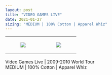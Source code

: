 ```yaml
---
layout: post
title: "VIDEO GAMES LIVE"
date: 2021-01-27
sizing: "MEDIUM | 100% Cotton | Apparel Whiz"
---
```




<table style="width:100%;"><tr><td style="vertical-align:top;">
      <figure class="tmblr-full" data-orig-height="2048" data-orig-width="1365" data-orig-src="https://concertshirts.netlify.app/shirts/0070/0070-01.jpg"><img src="https://64.media.tumblr.com/7e0d46113ba81774c2448fb22eb204d3/1d9c84db0b96afe8-48/s540x810/ee227513cb1b35b6b2709bf67c5b45cf87ba71a7.jpg" data-orig-height="2048" data-orig-width="1365" data-orig-src="https://concertshirts.netlify.app/shirts/0070/0070-01.jpg"/></figure></td>
    <td style="vertical-align:top;">
      <figure class="tmblr-full" data-orig-height="2048" data-orig-width="1365" data-orig-src="https://concertshirts.netlify.app/shirts/0070/0070-02.jpg"><img src="https://64.media.tumblr.com/9dd02cba05e4fcc9b4d5733ebdd5395b/1d9c84db0b96afe8-d4/s540x810/ee54cd0fbbb2e564380bc7aed3151fa81986efa2.jpg" data-orig-height="2048" data-orig-width="1365" data-orig-src="https://concertshirts.netlify.app/shirts/0070/0070-02.jpg"/></figure></td>
  </tr></table><p>
  Video Games Live | 2009-2010 World Tour<br/>MEDIUM | 100% Cotton | Apparel Whiz
</p>
